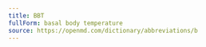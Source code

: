 ```yaml
---
title: BBT
fullForm: basal body temperature
source: https://openmd.com/dictionary/abbreviations/b
---
```

